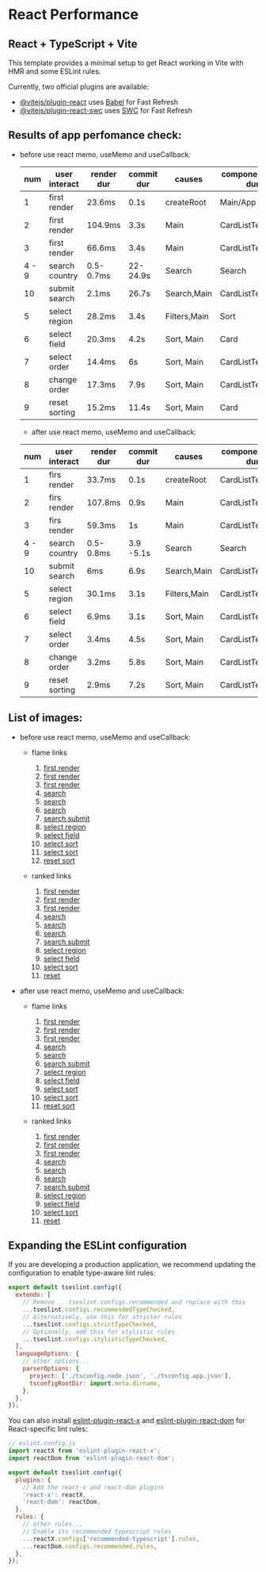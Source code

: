 # React Performance

## React + TypeScript + Vite

This template provides a minimal setup to get React working in Vite with HMR and some ESLint rules.

Currently, two official plugins are available:

- [@vitejs/plugin-react](https://github.com/vitejs/vite-plugin-react/blob/main/packages/plugin-react/README.md) uses [Babel](https://babeljs.io/) for Fast Refresh
- [@vitejs/plugin-react-swc](https://github.com/vitejs/vite-plugin-react-swc) uses [SWC](https://swc.rs/) for Fast Refresh

## Results of app perfomance check:

- before use react memo, useMemo and useCallback:

  | num   | user interact  | render dur | commit dur | causes       | component max dur | why rendered  |
  | ----- | -------------- | ---------- | ---------- | ------------ | ----------------- | ------------- |
  | 1     | first render   | 23.6ms     | 0.1s       | createRoot   | Main/App          | first timeren |
  | 2     | first render   | 104.9ms    | 3.3s       | Main         | CardListTemplate  | props changed |
  | 3     | first render   | 66.6ms     | 3.4s       | Main         | CardListTemplate  | props changed |
  | 4 - 9 | search country | 0.5-0.7ms  | 22-24.9s   | Search       | Search            |
  | 10    | submit search  | 2.1ms      | 26.7s      | Search,Main  | CardListTemplate  | props changed |
  | 5     | select region  | 28.2ms     | 3.4s       | Filters,Main | Sort              | props changed |
  | 6     | select field   | 20.3ms     | 4.2s       | Sort, Main   | Card              | parent comp   |
  | 7     | select order   | 14.4ms     | 6s         | Sort, Main   | CardListTemplate  | props changed |
  | 8     | change order   | 17.3ms     | 7.9s       | Sort, Main   | CardListTemplate  | props changed |
  | 9     | reset sorting  | 15.2ms     | 11.4s      | Sort, Main   | Card              | parent comp   |

  - after use react memo, useMemo and useCallback:

  | num   | user interact  | render dur | commit dur | causes       | component max dur | why rendered   |
  | ----- | -------------- | ---------- | ---------- | ------------ | ----------------- | -------------- |
  | 1     | firs render    | 33.7ms     | 0.1s       | createRoot   | CardListTemplate  | first time ren |
  | 2     | firs render    | 107.8ms    | 0.9s       | Main         | CardListTemplate  | props changed  |
  | 3     | firs render    | 59.3ms     | 1s         | Main         | CardListTemplate  | props changed  |
  | 4 - 9 | search country | 0.5-0.8ms  | 3.9 -5.1s  | Search       | Search            |
  | 10    | submit search  | 6ms        | 6.9s       | Search,Main  | CardListTemplate  | props changed  |
  | 5     | select region  | 30.1ms     | 3.1s       | Filters,Main | CardListTemplate  | props changed  |
  | 6     | select field   | 6.9ms      | 3.1s       | Sort, Main   | CardListTemplate  | props changed  |
  | 7     | select order   | 3.4ms      | 4.5s       | Sort, Main   | CardListTemplate  | props changed  |
  | 8     | change order   | 3.2ms      | 5.8s       | Sort, Main   | CardListTemplate  | props changed  |
  | 9     | reset sorting  | 2.9ms      | 7.2s       | Sort, Main   | CardListTemplate  | props changed  |

## List of images:

- before use react memo, useMemo and useCallback:

  - flame links

    1. [first render](<https://github.com/Jjjulietta/rs-react-project/blob/performance/rs-react-app-perfomance/public/before/Screenshot%20(978).png>)
    2. [first render](<https://github.com/Jjjulietta/rs-react-project/blob/performance/rs-react-app-perfomance/public/before/Screenshot%20(979).png>)
    3. [first render](<https://github.com/Jjjulietta/rs-react-project/blob/performance/rs-react-app-perfomance/public/before/Screenshot%20(980).png>)
    4. [search](<https://github.com/Jjjulietta/rs-react-project/blob/performance/rs-react-app-perfomance/public/before/Screenshot%20(981).png>)
    5. [search](<https://github.com/Jjjulietta/rs-react-project/blob/performance/rs-react-app-perfomance/public/before/Screenshot%20(982).png>)
    6. [search](<https://github.com/Jjjulietta/rs-react-project/blob/performance/rs-react-app-perfomance/public/before/Screenshot%20(986).png>)
    7. [search submit](<https://github.com/Jjjulietta/rs-react-project/blob/performance/rs-react-app-perfomance/public/before/Screenshot%20(988).png>)
    8. [select region](<https://github.com/Jjjulietta/rs-react-project/blob/performance/rs-react-app-perfomance/public/before/Screenshot%20(1008).png>)
    9. [select field](<https://github.com/Jjjulietta/rs-react-project/blob/performance/rs-react-app-perfomance/public/before/Screenshot%20(1018).png>)
    10. [select sort](<https://github.com/Jjjulietta/rs-react-project/blob/performance/rs-react-app-perfomance/public/before/Screenshot%20(1028).png>)
    11. [select sort](<https://github.com/Jjjulietta/rs-react-project/blob/performance/rs-react-app-perfomance/public/before/Screenshot%20(1031).png>)
    12. [reset sort](<https://github.com/Jjjulietta/rs-react-project/blob/performance/rs-react-app-perfomance/public/before/Screenshot%20(1040).png>)

  - ranked links

    1. [first render](<https://github.com/Jjjulietta/rs-react-project/blob/performance/rs-react-app-perfomance/public/before/Screenshot%20(988).png>)
    2. [first render](<https://github.com/Jjjulietta/rs-react-project/blob/performance/rs-react-app-perfomance/public/before/Screenshot%20(989).png>)
    3. [first render](<https://github.com/Jjjulietta/rs-react-project/blob/performance/rs-react-app-perfomance/public/before/Screenshot%20(990).png>)
    4. [search](<https://github.com/Jjjulietta/rs-react-project/blob/performance/rs-react-app-perfomance/public/before/Screenshot%20(991).png>)
    5. [search](<https://github.com/Jjjulietta/rs-react-project/blob/performance/rs-react-app-perfomance/public/before/Screenshot%20(992).png>)
    6. [search](<https://github.com/Jjjulietta/rs-react-project/blob/performance/rs-react-app-perfomance/public/before/Screenshot%20(993).png>)
    7. [search submit](<https://github.com/Jjjulietta/rs-react-project/blob/performance/rs-react-app-perfomance/public/before/Screenshot%20(1002).png>)
    8. [select region](<https://github.com/Jjjulietta/rs-react-project/blob/performance/rs-react-app-perfomance/public/before/Screenshot%20(1006).png>)
    9. [select field](<https://github.com/Jjjulietta/rs-react-project/blob/performance/rs-react-app-perfomance/public/before/Screenshot%20(1021).png>)
    10. [select sort](<https://github.com/Jjjulietta/rs-react-project/blob/performance/rs-react-app-perfomance/public/before/Screenshot%20(1021).png>)
    11. [reset](<https://github.com/Jjjulietta/rs-react-project/blob/performance/rs-react-app-perfomance/public/before/Screenshot%20(1041).png>)

- after use react memo, useMemo and useCallback:

  - flame links

    1. [first render](<https://github.com/Jjjulietta/rs-react-project/blob/performance/rs-react-app-perfomance/public/after/Screenshot%20(1119).png>)
    2. [first render](<https://github.com/Jjjulietta/rs-react-project/blob/performance/rs-react-app-perfomance/public/after/Screenshot%20(1120).png>)
    3. [first render](<https://github.com/Jjjulietta/rs-react-project/blob/performance/rs-react-app-perfomance/public/after/Screenshot%20(1121).png>)
    4. [search](<https://github.com/Jjjulietta/rs-react-project/blob/performance/rs-react-app-perfomance/public/after/Screenshot%20(1122).png>)
    5. [search](<https://github.com/Jjjulietta/rs-react-project/blob/performance/rs-react-app-perfomance/public/after/Screenshot%20(1123).png>)
    6. [search submit](<https://github.com/Jjjulietta/rs-react-project/blob/performance/rs-react-app-perfomance/public/after/Screenshot%20(1133).png>)
    7. [select region](<https://github.com/Jjjulietta/rs-react-project/blob/performance/rs-react-app-perfomance/public/after/Screenshot%20(1140).png>)
    8. [select field](<https://github.com/Jjjulietta/rs-react-project/blob/performance/rs-react-app-perfomance/public/after/Screenshot%20(1147).png>)
    9. [select sort](<https://github.com/Jjjulietta/rs-react-project/blob/performance/rs-react-app-perfomance/public/after/Screenshot%20(1148).png>)
    10. [select sort](<https://github.com/Jjjulietta/rs-react-project/blob/performance/rs-react-app-perfomance/public/after/Screenshot%20(1149).png>)
    11. [reset sort](<https://github.com/Jjjulietta/rs-react-project/blob/performance/rs-react-app-perfomance/public/after/Screenshot%20(1150).png>)

  - ranked links

    1. [first render](<https://github.com/Jjjulietta/rs-react-project/blob/performance/rs-react-app-perfomance/public/after/Screenshot%20(1124).png>)
    2. [first render](<https://github.com/Jjjulietta/rs-react-project/blob/performance/rs-react-app-perfomance/public/after/Screenshot%20(1126).png>)
    3. [first render](<https://github.com/Jjjulietta/rs-react-project/blob/performance/rs-react-app-perfomance/public/after/Screenshot%20(1127).png>)
    4. [search](<https://github.com/Jjjulietta/rs-react-project/blob/performance/rs-react-app-perfomance/public/after/Screenshot%20(1128).png>)
    5. [search](<https://github.com/Jjjulietta/rs-react-project/blob/performance/rs-react-app-perfomance/public/after/Screenshot%20(1129).png>)
    6. [search](<https://github.com/Jjjulietta/rs-react-project/blob/performance/rs-react-app-perfomance/public/after/Screenshot%20(1131).png>)
    7. [search submit](<https://github.com/Jjjulietta/rs-react-project/blob/performance/rs-react-app-perfomance/public/after/Screenshot%20(1132).png>)
    8. [select region](<https://github.com/Jjjulietta/rs-react-project/blob/performance/rs-react-app-perfomance/public/after/Screenshot%20(1138).png>)
    9. [select field](<https://github.com/Jjjulietta/rs-react-project/blob/performance/rs-react-app-perfomance/public/after/Screenshot%20(1143).png>)
    10. [select sort](<https://github.com/Jjjulietta/rs-react-project/blob/performance/rs-react-app-perfomance/public/after/Screenshot%20(1145).png>)
    11. [reset](<https://github.com/Jjjulietta/rs-react-project/blob/performance/rs-react-app-perfomance/public/after/Screenshot%20(1146).png>)

## Expanding the ESLint configuration

If you are developing a production application, we recommend updating the configuration to enable type-aware lint rules:

```js
export default tseslint.config({
  extends: [
    // Remove ...tseslint.configs.recommended and replace with this
    ...tseslint.configs.recommendedTypeChecked,
    // Alternatively, use this for stricter rules
    ...tseslint.configs.strictTypeChecked,
    // Optionally, add this for stylistic rules
    ...tseslint.configs.stylisticTypeChecked,
  ],
  languageOptions: {
    // other options...
    parserOptions: {
      project: ['./tsconfig.node.json', './tsconfig.app.json'],
      tsconfigRootDir: import.meta.dirname,
    },
  },
});
```

You can also install [eslint-plugin-react-x](https://github.com/Rel1cx/eslint-react/tree/main/packages/plugins/eslint-plugin-react-x) and [eslint-plugin-react-dom](https://github.com/Rel1cx/eslint-react/tree/main/packages/plugins/eslint-plugin-react-dom) for React-specific lint rules:

```js
// eslint.config.js
import reactX from 'eslint-plugin-react-x';
import reactDom from 'eslint-plugin-react-dom';

export default tseslint.config({
  plugins: {
    // Add the react-x and react-dom plugins
    'react-x': reactX,
    'react-dom': reactDom,
  },
  rules: {
    // other rules...
    // Enable its recommended typescript rules
    ...reactX.configs['recommended-typescript'].rules,
    ...reactDom.configs.recommended.rules,
  },
});
```
